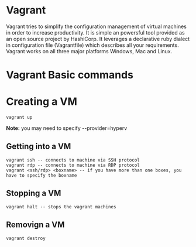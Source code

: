 # Vagrant
Vagrant tries to simplify the configuration management of virtual machines in order to increase productivity. It is simple an powersful tool provided as an open source project by HashiCorp. It leverages a declarative ruby dialect in configuration file (Vagrantfile) which describes all your requirements. Vagrant works on all three major platforms Windows, Mac and Linux.

# Vagrant Basic commands
# Creating a VM
```
vagrant up
```
**Note:** you may need to specify --provider=hyperv

## Getting into a VM
```
vagrant ssh -- connects to machine via SSH protocol
vagrant rdp -- connects to machine via RDP protocol
vagrant <ssh/rdp> <boxname> -- if you have more than one boxes, you have to specify the boxname
```

## Stopping a VM
```
vagrant halt -- stops the vagrant machines
```

## Removign a VM
```
vagrant destroy
```

